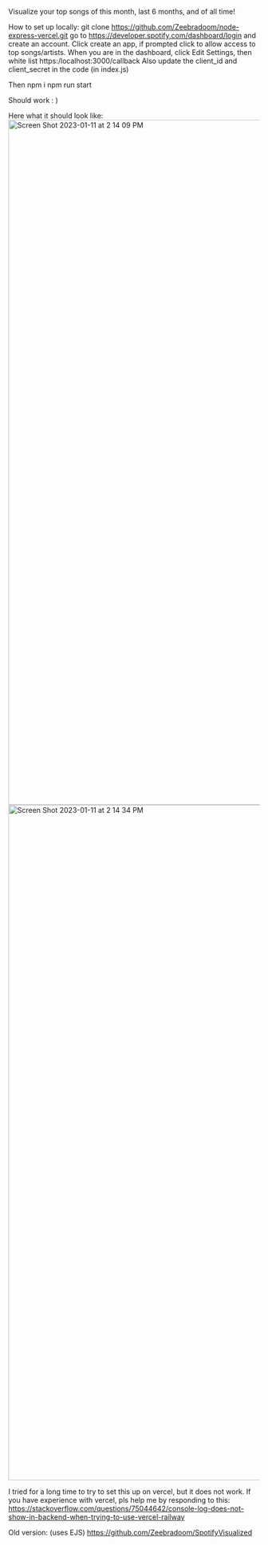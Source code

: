Visualize your top songs of this month, last 6 months, and of all time!

How to set up locally:
git clone https://github.com/Zeebradoom/node-express-vercel.git
go to https://developer.spotify.com/dashboard/login and create an account.
Click create an app, if prompted click to allow access to top songs/artists.
When you are in the dashboard, click Edit Settings, then white list https:/localhost:3000/callback
Also update the client_id and client_secret in the code (in index.js)

Then npm i
npm run start

Should work : )

Here what it should look like:
<img width="1374" alt="Screen Shot 2023-01-11 at 2 14 09 PM" src="https://user-images.githubusercontent.com/44619956/211931637-d5784cef-b2f8-4318-83db-2e0b39a421de.png">
<img width="1355" alt="Screen Shot 2023-01-11 at 2 14 34 PM" src="https://user-images.githubusercontent.com/44619956/211931656-3827cadd-dc42-4daa-a89d-58a351e398a8.png">



I tried for a long time to try to set this up on vercel, but it does not work. If you have experience with vercel, pls help me by responding to this: https://stackoverflow.com/questions/75044642/console-log-does-not-show-in-backend-when-trying-to-use-vercel-railway


Old version: (uses EJS)
https://github.com/Zeebradoom/SpotifyVisualized
